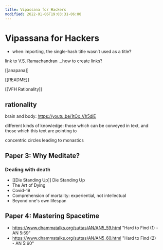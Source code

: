 ```yaml
---
title: Vipassana for Hackers
modified: 2022-01-06T19:03:31-06:00
---
```


# Vipassana for Hackers


- when importing, the single-hash title wasn’t used as a title?

link to V.S. Ramachandran
...how to create links?

[[anapana]]

[[README]]

[[VFH Rationality]]

## rationality


brain and body:
https://youtu.be/1tOx_Vh5diE

different kinds of knowledge: those which can be conveyed in text, and those which this text are pointing to

concentric circles leading to monastics



## Paper 3: Why Meditate?

### Dealing with death

- [[Die Standing Up]] Die Standing Up
- The Art of Dying
- Covid-19
- Comprehension of mortality: experiential, not intellectual
- Beyond one's own lifespan

## Paper 4: Mastering Spacetime

- https://www.dhammatalks.org/suttas/AN/AN5_59.html "Hard to Find (1) - AN 5:59"
- https://www.dhammatalks.org/suttas/AN/AN5_60.html "Hard to Find (2) - AN 5:60"
